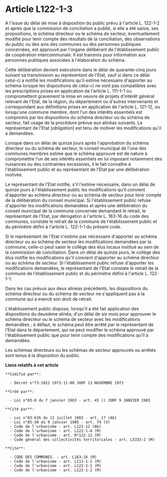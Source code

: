 # Article L122-1-3

A l'issue du délai de mise à disposition du public prévu à l'article L. 122-1-2 et après que la commission de conciliation a
publié, si elle a été saisie, ses propositions, le schéma directeur ou le schéma de secteur, éventuellement modifié pour
tenir compte des résultats de la conciliation, des observations du public ou des avis des communes ou des personnes publiques
concernées, est approuvé par l'organe délibérant de l'établissement public de coopération intercommunale. Il est transmis
pour information aux personnes publiques associées à l'élaboration du schéma.

Cette délibération devient exécutoire dans le délai de quarante-cinq jours suivant sa transmission au représentant de l'Etat,
sauf si dans ce délai celui-ci a notifié les modifications qu'il estime nécessaire d'apporter au schéma lorsque les
dispositions de celui-ci ne sont pas compatibles avec les prescriptions prises en application de l'article L. 111-1-1 ou
compromettent gravement la mise en oeuvre de projets d'intérêt général relevant de l'Etat, de la région, du département ou
d'autres intervenants et correspondant aux définitions prises en application de l'article L. 121-12, ou lorsqu'une commune
membre, dont l'un des intérêts essentiels est compromis par les dispositions du schéma directeur ou du schéma de secteur,
fait usage de la procédure prévue aux alinéas suivants. Le représentant de l'Etat [*obligation*] est tenu de motiver les
modifications qu'il a demandées.

Lorsque dans un délai de quinze jours après l'approbation du schéma directeur ou du schéma de secteur, le conseil municipal
de l'une des communes membres estime que le schéma approuvé est de nature à compromettre l'un de ses intérêts essentiels en
lui imposant notamment des nuisances ou des contraintes excessives, il le fait connaître à l'établissement public et au
représentant de l'Etat par une délibération motivée.

Le représentant de l'Etat notifie, s'il l'estime nécessaire, dans un délai de quinze jours à l'établissement public les
modifications qu'il convient d'apporter au schéma directeur ou au schéma de secteur pour tenir compte de la délibération du
conseil municipal. Si l'établissement public refuse d'apporter les modifications demandées et après une délibération du
conseil municipal de la commune concernée demandant le retrait, le représentant de l'Etat, par dérogation à l'article L.
163-16 du code des communes, constate le retrait de la commune de l'établissement public et du périmètre défini à l'article
L. 122-1-1 du présent code.

Si le représentant de l'Etat n'estime pas nécessaire d'apporter au schéma directeur ou au schéma de secteur les modifications
demandées par la commune, celle-ci peut saisir le collège des élus locaux institué au sein de la commission de conciliation.
Dans un délai de quinze jours, le collège des élus notifie les modifications qu'il convient d'apporter au schéma directeur ou
au schéma de secteur. Si l'établissement public refuse d'apporter les modifications demandées, le représentant de l'Etat
constate le retrait de la commune de l'établissement public et du périmètre défini à l'article L. 122-1-1.

Dans les cas prévus aux deux alinéas précédents, les dispositions du schéma directeur ou du schéma de secteur ne s'appliquent
pas à la commune qui a exercé son droit de retrait.

L'établissement public dispose, lorsqu'il a été fait application des dispositions du deuxième alinéa, d'un délai de six mois
pour approuver le schéma directeur ou le schéma de secteur avec les modifications demandées ; à défaut, le schéma peut être
arrêté par le représentant de l'Etat dans le département, qui ne peut modifier le schéma approuvé par l'établissement public
que pour tenir compte des modifications qu'il a demandées.

Les schémas directeurs ou les schémas de secteur approuvés ou arrêtés sont tenus à la disposition du public.

**Liens relatifs à cet article**

	**Codifié par**:

	  - Décret n°73-1022 1973-11-08 JORF 13 NOVEMBRE 1973

	**Créé par**:

	  - Loi n°83-8 du 7 janvier 1983 - art. 45 () JORF 9 JANVIER 1983

	**Cité par**:

	  - Loi n°83-636 du 13 juillet 1983 - art. 17 (Ab)
	  - Loi n°85-30 du 9 janvier 1985 - art. 74 (V)
	  - Code de l'urbanisme - art. L121-12 (Ab)
	  - Code de l'urbanisme - art. L122-1-4 (M)
	  - Code de l'urbanisme - art. R*122-12 (M)
	  - Code général des collectivités territoriales - art. L5333-2 (M)

	**Cite**:

	  - CODE DES COMMUNES. - art. L163-16 (M)
	  - Code de l'urbanisme - art. L111-1-1 (M)
	  - Code de l'urbanisme - art. L122-1-1 (M)
	  - Code de l'urbanisme - art. L122-1-2 (M)

